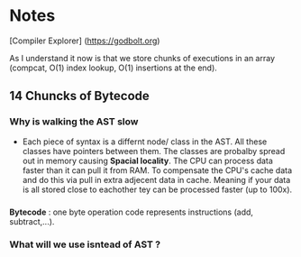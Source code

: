 # Notes

<!-- TODO:  interpret function vm.c -->


[Compiler Explorer] (https://godbolt.org) 


As I understand it now is that we store chunks of executions in an array (compcat, O(1) index lookup, O(1) insertions at the end).

## 14 Chuncks of Bytecode

### Why is walking the AST slow
- Each piece of syntax is a differnt node/ class in the AST. All these classes have pointers between them. The classes are probalby spread out in memory causing __Spacial locality__. The CPU can process data faster than it can pull it from RAM. To compensate the CPU's cache data and do this via pull in extra adjecent data in cache. Meaning if your data is all stored close to eachother tey can be processed faster (up to 100x).

### 
__Bytecode__ : one byte operation code represents instructions (add, subtract,...).


### What will we use isntead of __AST__ ?
